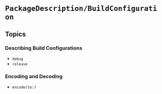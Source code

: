 # ``PackageDescription/BuildConfiguration``

## Topics

### Describing Build Configurations

- ``debug``
- ``release``

### Encoding and Decoding

- ``encode(to:)``
